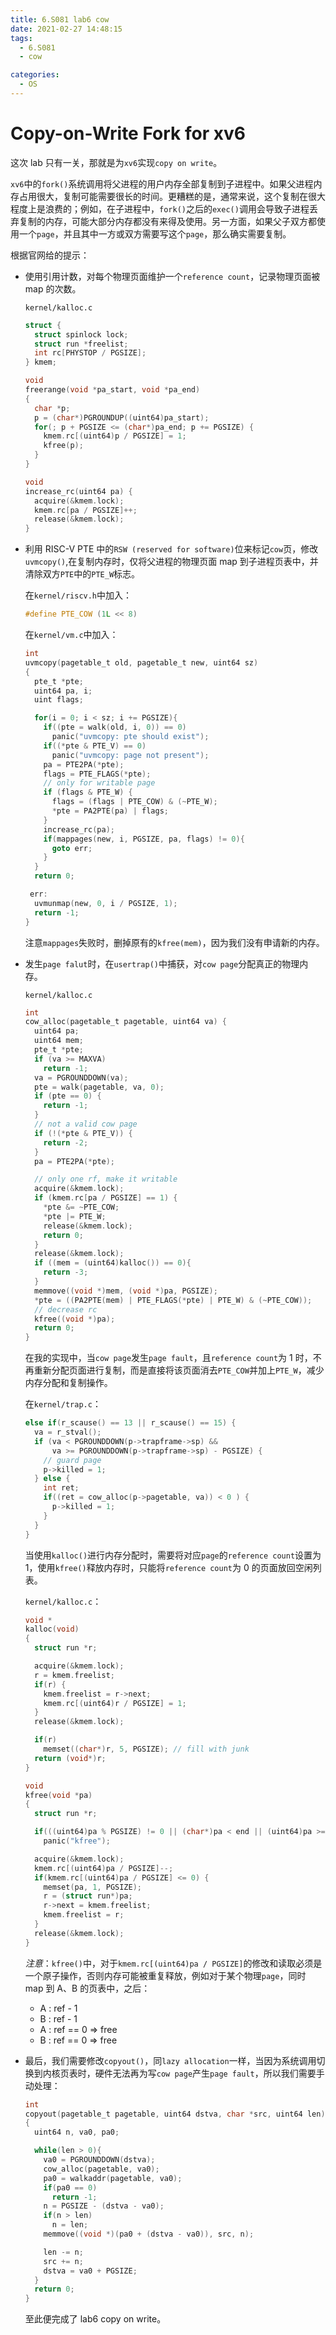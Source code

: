 ```yaml
---
title: 6.S081 lab6 cow
date: 2021-02-27 14:48:15
tags:
  - 6.S081
  - cow

categories:
  - OS
---
```


# Copy-on-Write Fork for xv6

这次 lab 只有一关，那就是为`xv6`实现`copy on write`。

`xv6`中的`fork()`系统调用将父进程的用户内存全部复制到子进程中。如果父进程内存占用很大，复制可能需要很长的时间。更糟糕的是，通常来说，这个复制在很大程度上是浪费的；例如，在子进程中，`fork()`之后的`exec()`调用会导致子进程丢弃复制的内存，可能大部分内存都没有来得及使用。另一方面，如果父子双方都使用一个`page`，并且其中一方或双方需要写这个`page`，那么确实需要复制。

<!-- more -->

根据官网给的提示：

- 使用引用计数，对每个物理页面维护一个`reference count`，记录物理页面被 map 的次数。

  `kernel/kalloc.c`

  ```c
  struct {
    struct spinlock lock;
    struct run *freelist;
    int rc[PHYSTOP / PGSIZE];
  } kmem;

  void
  freerange(void *pa_start, void *pa_end)
  {
    char *p;
    p = (char*)PGROUNDUP((uint64)pa_start);
    for(; p + PGSIZE <= (char*)pa_end; p += PGSIZE) {
      kmem.rc[(uint64)p / PGSIZE] = 1;
      kfree(p);
    }
  }

  void
  increase_rc(uint64 pa) {
    acquire(&kmem.lock);
    kmem.rc[pa / PGSIZE]++;
    release(&kmem.lock);
  }
  ```

- 利用 RISC-V PTE 中的`RSW (reserved for software)`位来标记`cow`页，修改`uvmcopy()`,在复制内存时，仅将父进程的物理页面 map 到子进程页表中，并清除双方`PTE`中的`PTE_W`标志。

  在`kernel/riscv.h`中加入：

  ```c
  #define PTE_COW (1L << 8)
  ```

  在`kernel/vm.c`中加入：

  ```c
  int
  uvmcopy(pagetable_t old, pagetable_t new, uint64 sz)
  {
    pte_t *pte;
    uint64 pa, i;
    uint flags;

    for(i = 0; i < sz; i += PGSIZE){
      if((pte = walk(old, i, 0)) == 0)
        panic("uvmcopy: pte should exist");
      if((*pte & PTE_V) == 0)
        panic("uvmcopy: page not present");
      pa = PTE2PA(*pte);
      flags = PTE_FLAGS(*pte);
      // only for writable page
      if (flags & PTE_W) {
        flags = (flags | PTE_COW) & (~PTE_W);
        *pte = PA2PTE(pa) | flags;
      }
      increase_rc(pa);
      if(mappages(new, i, PGSIZE, pa, flags) != 0){
        goto err;
      }
    }
    return 0;

   err:
    uvmunmap(new, 0, i / PGSIZE, 1);
    return -1;
  }
  ```

  注意`mappages`失败时，删掉原有的`kfree(mem)`，因为我们没有申请新的内存。

- 发生`page falut`时，在`usertrap()`中捕获，对`cow page`分配真正的物理内存。

  `kernel/kalloc.c`

  ```c
  int
  cow_alloc(pagetable_t pagetable, uint64 va) {
    uint64 pa;
    uint64 mem;
    pte_t *pte;
    if (va >= MAXVA)
      return -1;
    va = PGROUNDDOWN(va);
    pte = walk(pagetable, va, 0);
    if (pte == 0) {
      return -1;
    }
    // not a valid cow page
    if (!(*pte & PTE_V)) {
      return -2;
    }
    pa = PTE2PA(*pte);

    // only one rf, make it writable
    acquire(&kmem.lock);
    if (kmem.rc[pa / PGSIZE] == 1) {
      *pte &= ~PTE_COW;
      *pte |= PTE_W;
      release(&kmem.lock);
      return 0;
    }
    release(&kmem.lock);
    if ((mem = (uint64)kalloc()) == 0){
      return -3;
    }
    memmove((void *)mem, (void *)pa, PGSIZE);
    *pte = ((PA2PTE(mem) | PTE_FLAGS(*pte) | PTE_W) & (~PTE_COW));
    // decrease rc
    kfree((void *)pa);
    return 0;
  }
  ```

  在我的实现中，当`cow page`发生`page fault`，且`reference count`为 1 时，不再重新分配页面进行复制，而是直接将该页面消去`PTE_COW`并加上`PTE_W`，减少内存分配和复制操作。

  在`kernel/trap.c`：

  ```c
  else if(r_scause() == 13 || r_scause() == 15) {
    va = r_stval();
    if (va < PGROUNDDOWN(p->trapframe->sp) &&
        va >= PGROUNDDOWN(p->trapframe->sp) - PGSIZE) {
      // guard page
      p->killed = 1;
    } else {
      int ret;
      if((ret = cow_alloc(p->pagetable, va)) < 0 ) {
        p->killed = 1;
      }
    }
  }
  ```

  当使用`kalloc()`进行内存分配时，需要将对应`page`的`reference count`设置为 1，使用`kfree()`释放内存时，只能将`reference count`为 0 的页面放回空闲列表。

  `kernel/kalloc.c`：

  ```c
  void *
  kalloc(void)
  {
    struct run *r;

    acquire(&kmem.lock);
    r = kmem.freelist;
    if(r) {
      kmem.freelist = r->next;
      kmem.rc[(uint64)r / PGSIZE] = 1;
    }
    release(&kmem.lock);

    if(r)
      memset((char*)r, 5, PGSIZE); // fill with junk
    return (void*)r;
  }

  void
  kfree(void *pa)
  {
    struct run *r;

    if(((uint64)pa % PGSIZE) != 0 || (char*)pa < end || (uint64)pa >= PHYSTOP)
      panic("kfree");

    acquire(&kmem.lock);
    kmem.rc[(uint64)pa / PGSIZE]--;
    if(kmem.rc[(uint64)pa / PGSIZE] <= 0) {
      memset(pa, 1, PGSIZE);
      r = (struct run*)pa;
      r->next = kmem.freelist;
      kmem.freelist = r;
    }
    release(&kmem.lock);
  }
  ```

  _注意_：`kfree()`中，对于`kmem.rc[(uint64)pa / PGSIZE]`的修改和读取必须是一个原子操作，否则内存可能被重复释放，例如对于某个物理`page`，同时 map 到 A、B 的页表中，之后：

  - A : ref - 1
  - B : ref - 1
  - A : ref == 0 => free
  - B : ref == 0 => free

- 最后，我们需要修改`copyout()`，同`lazy allocation`一样，当因为系统调用切换到内核页表时，硬件无法再为写`cow page`产生`page fault`，所以我们需要手动处理：

  ```c
  int
  copyout(pagetable_t pagetable, uint64 dstva, char *src, uint64 len)
  {
    uint64 n, va0, pa0;

    while(len > 0){
      va0 = PGROUNDDOWN(dstva);
      cow_alloc(pagetable, va0);
      pa0 = walkaddr(pagetable, va0);
      if(pa0 == 0)
        return -1;
      n = PGSIZE - (dstva - va0);
      if(n > len)
        n = len;
      memmove((void *)(pa0 + (dstva - va0)), src, n);

      len -= n;
      src += n;
      dstva = va0 + PGSIZE;
    }
    return 0;
  }
  ```

  至此便完成了 lab6 copy on write。
